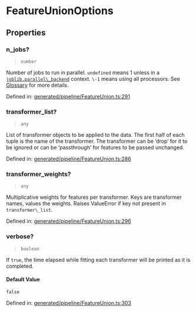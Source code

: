 # FeatureUnionOptions

## Properties

### n\_jobs?

> `number`

Number of jobs to run in parallel. `undefined` means 1 unless in a [`joblib.parallel\_backend`](https://joblib.readthedocs.io/en/latest/parallel.html#joblib.parallel_backend "(in joblib v1.3.0.dev0)") context. `\-1` means using all processors. See [Glossary](../../glossary.html#term-n_jobs) for more details.

Defined in:  [generated/pipeline/FeatureUnion.ts:291](https://github.com/transitive-bullshit/scikit-learn-ts/blob/b59c1ff/packages/sklearn/src/generated/pipeline/FeatureUnion.ts#L291)

### transformer\_list?

> `any`

List of transformer objects to be applied to the data. The first half of each tuple is the name of the transformer. The transformer can be ‘drop’ for it to be ignored or can be ‘passthrough’ for features to be passed unchanged.

Defined in:  [generated/pipeline/FeatureUnion.ts:286](https://github.com/transitive-bullshit/scikit-learn-ts/blob/b59c1ff/packages/sklearn/src/generated/pipeline/FeatureUnion.ts#L286)

### transformer\_weights?

> `any`

Multiplicative weights for features per transformer. Keys are transformer names, values the weights. Raises ValueError if key not present in `transformer\_list`.

Defined in:  [generated/pipeline/FeatureUnion.ts:296](https://github.com/transitive-bullshit/scikit-learn-ts/blob/b59c1ff/packages/sklearn/src/generated/pipeline/FeatureUnion.ts#L296)

### verbose?

> `boolean`

If `true`, the time elapsed while fitting each transformer will be printed as it is completed.

#### Default Value

`false`

Defined in:  [generated/pipeline/FeatureUnion.ts:303](https://github.com/transitive-bullshit/scikit-learn-ts/blob/b59c1ff/packages/sklearn/src/generated/pipeline/FeatureUnion.ts#L303)
